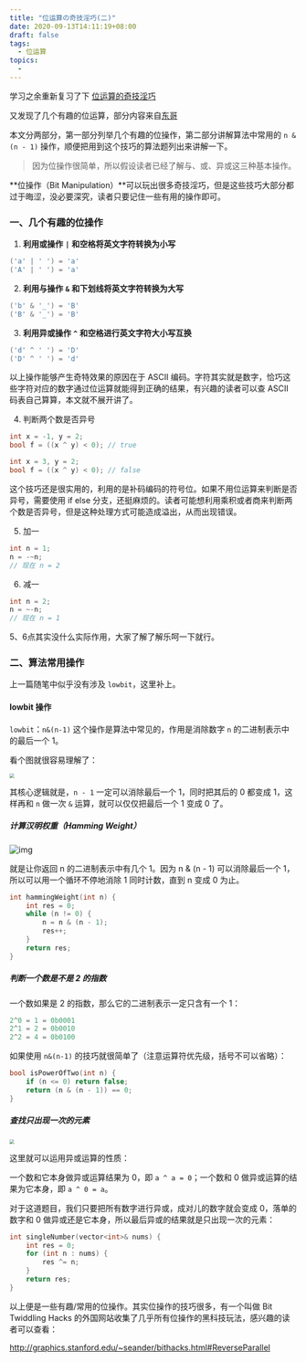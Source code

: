 ```yaml
---
title: "位运算の奇技淫巧(二)"
date: 2020-09-13T14:11:19+08:00
draft: false
tags:
  - 位运算
topics:
  - 
---
```


学习之余重新复习了下 [位运算的奇技淫巧](./位运算の奇技淫巧.md)

又发现了几个有趣的位运算，部分内容来自[东哥](https://labuladong.gitbook.io/algo/)

本文分两部分，第一部分列举几个有趣的位操作，第二部分讲解算法中常用的 `n & (n - 1)` 操作，顺便把用到这个技巧的算法题列出来讲解一下。

> 因为位操作很简单，所以假设读者已经了解与、或、异或这三种基本操作。

**位操作（Bit Manipulation）**可以玩出很多奇技淫巧，但是这些技巧大部分都过于晦涩，没必要深究，读者只要记住一些有用的操作即可。

### 一、几个有趣的位操作

1. **利用或操作** **`|`** **和空格将英文字符转换为小写**

```cpp
('a' | ' ') = 'a'
('A' | ' ') = 'a'
```

2. **利用与操作** **`&`** **和下划线将英文字符转换为大写**

```cpp
('b' & '_') = 'B'
('B' & '_') = 'B'
```

3. **利用异或操作** **`^`** **和空格进行英文字符大小写互换**

```cpp
('d' ^ ' ') = 'D'
('D' ^ ' ') = 'd'
```

以上操作能够产生奇特效果的原因在于 ASCII 编码。字符其实就是数字，恰巧这些字符对应的数字通过位运算就能得到正确的结果，有兴趣的读者可以查 ASCII 码表自己算算，本文就不展开讲了。

4. 判断两个数是否异号

```cpp
int x = -1, y = 2;
bool f = ((x ^ y) < 0); // true

int x = 3, y = 2;
bool f = ((x ^ y) < 0); // false
```

这个技巧还是很实用的，利用的是补码编码的符号位。如果不用位运算来判断是否异号，需要使用 if else 分支，还挺麻烦的。读者可能想利用乘积或者商来判断两个数是否异号，但是这种处理方式可能造成溢出，从而出现错误。

5. 加一

```cpp
int n = 1;
n = -~n;
// 现在 n = 2
```

6. 减一

```cpp
int n = 2;
n = ~-n;
// 现在 n = 1
```

5、6点其实没什么实际作用，大家了解了解乐呵一下就行。

### 二、算法常用操作

上一篇随笔中似乎没有涉及 `lowbit`，这里补上。

#### lowbit 操作

`lowbit`：`n&(n-1)` 这个操作是算法中常见的，作用是消除数字 `n` 的二进制表示中的最后一个 1。

看个图就很容易理解了：

<img src="https://gitee.com//riotian/blogimage/raw/master/img/20200915222514.png" style="zoom:50%;" />

其核心逻辑就是，`n - 1` 一定可以消除最后一个 1，同时把其后的 0 都变成 1，这样再和 `n` 做一次 `&` 运算，就可以仅仅把最后一个 1 变成 0 了。

##### **计算汉明权重（Hamming Weight）**

![img](https://gblobscdn.gitbook.com/assets%2F-LrtQOWSnDdXhp3kYN4k%2Fsync%2F953f1c3a8686fc684c05d3db19debbe4bc6929d9.png?alt=media)

就是让你返回 n 的二进制表示中有几个 1。因为 n & (n - 1) 可以消除最后一个 1，所以可以用一个循环不停地消除 1 同时计数，直到 n 变成 0 为止。

```cpp
int hammingWeight(int n) {
    int res = 0;
    while (n != 0) {
        n = n & (n - 1);
        res++;
    }
    return res;
}
```

##### **判断一个数是不是 2 的指数**

一个数如果是 2 的指数，那么它的二进制表示一定只含有一个 1：

```cpp
2^0 = 1 = 0b0001
2^1 = 2 = 0b0010
2^2 = 4 = 0b0100
```

如果使用 `n&(n-1)` 的技巧就很简单了（注意运算符优先级，括号不可以省略）：

```cpp
bool isPowerOfTwo(int n) {
    if (n <= 0) return false;
    return (n & (n - 1)) == 0;
}
```

##### 查找只出现一次的元素

<img src="https://gitee.com//riotian/blogimage/raw/master/img/20200915222951.png" style="zoom:50%;" />

这里就可以运用异或运算的性质：

一个数和它本身做异或运算结果为 0，即 `a ^ a = 0`；一个数和 0 做异或运算的结果为它本身，即 `a ^ 0 = a`。

对于这道题目，我们只要把所有数字进行异或，成对儿的数字就会变成 0，落单的数字和 0 做异或还是它本身，所以最后异或的结果就是只出现一次的元素：

```cpp
int singleNumber(vector<int>& nums) {
    int res = 0;
    for (int n : nums) {
        res ^= n;
    }
    return res;
}
```

以上便是一些有趣/常用的位操作。其实位操作的技巧很多，有一个叫做 Bit Twiddling Hacks 的外国网站收集了几乎所有位操作的黑科技玩法，感兴趣的读者可以查看：

http://graphics.stanford.edu/~seander/bithacks.html#ReverseParallel